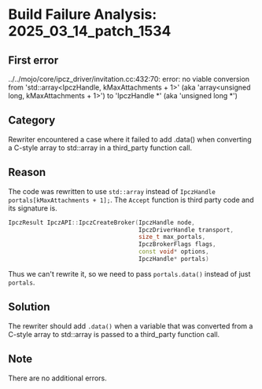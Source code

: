 # Build Failure Analysis: 2025_03_14_patch_1534

## First error

../../mojo/core/ipcz_driver/invitation.cc:432:70: error: no viable conversion from 'std::array<IpczHandle, kMaxAttachments + 1>' (aka 'array<unsigned long, kMaxAttachments + 1>') to 'IpczHandle *' (aka 'unsigned long *')

## Category
Rewriter encountered a case where it failed to add .data() when converting a C-style array to std::array in a third_party function call.

## Reason
The code was rewritten to use `std::array` instead of `IpczHandle portals[kMaxAttachments + 1];`. The `Accept` function is third party code and its signature is.

```c++
IpczResult IpczAPI::IpczCreateBroker(IpczHandle node,
                                     IpczDriverHandle transport,
                                     size_t max_portals,
                                     IpczBrokerFlags flags,
                                     const void* options,
                                     IpczHandle* portals)
```

Thus we can't rewrite it, so we need to pass `portals.data()` instead of just `portals`.

## Solution
The rewriter should add `.data()` when a variable that was converted from a C-style array to std::array is passed to a third_party function call.

## Note
There are no additional errors.